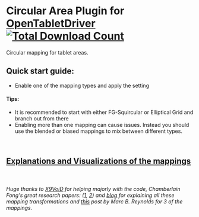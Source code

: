 # Circular Area Plugin for [OpenTabletDriver](https://github.com/OpenTabletDriver/OpenTabletDriver) [![Total Download Count](https://img.shields.io/github/downloads/Kuuuube/Circular_Area/total.svg)](https://github.com/Kuuuube/Circular_Area/releases/latest)

Circular mapping for tablet areas.

## Quick start guide:
- Enable one of the mapping types and apply the setting

#### Tips: 
- It is recommended to start with either FG-Squircular or Elliptical Grid and branch out from there
- Enabling more than one mapping can cause issues. Instead you should use the blended or biased mappings to mix between different types.

<br>

## [Explanations and Visualizations of the mappings](https://github.com/Kuuuube/Circular_Area/blob/main/wiki/mappings_index.md)


<br>

###### Huge thanks to [X9VoiD](https://github.com/X9VoiD) for helping majorly with the code, Chamberlain Fong's great research papers: \([1](https://arxiv.org/abs/1509.06344), [2](https://arxiv.org/abs/1709.07875)\) and [blog](https://squircular.blogspot.com/) for explaining all these mapping transformations and [this](http://marc-b-reynolds.github.io/math/2017/01/08/SquareDisc.html) post by Marc B. Reynolds for 3 of the mappings.
